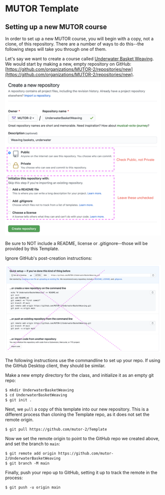 # MUTOR Template

## Setting up a new MUTOR course

In order to set up a new MUTOR course, you will begin with
a copy, not a clone, of this repository. There are a number of ways to
do this--the following steps will take you through one of them.

Let's say we want to create a course called 
[Underwater Basket Weaving](https://en.wikipedia.org/wiki/Underwater_basket_weaving).
We would start by making a new, empty repository on GitHub:
[https://github.com/organizations/MUTOR-2/repositories/new](https://github.com/organizations/MUTOR-2/repositories/new).

![](assets/images/gh_create_repo.png)

Be sure to NOT include a README, license or .gitignore--those will be provided
by this Template.

Ignore GitHub's post-creation instructions:

![](assets/images/gh_post_creation.png)

The following instructions use the commandline to set up your repo. If using
the GitHub Desktop client, they should be similar.

Make a new empty directory for the class, and initialize it as an empty
git repo:

    $ mkdir UnderwaterBasketWeaving
    $ cd UnderwaterBasketWeaving
    $ git init .
    
Next, we `pull` a copy of this template into our new repository.
This is a different process than cloning the Template repo, as it
does not set the remote origin.

    $ git pull https://github.com/mutor-2/Template
    
Now we set the remote origin to point to the GitHub repo we created above,
and set the branch to `main`:

    $ git remote add origin https://github.com/mutor-2/UnderwaterBasketWeaving
    $ git branch -M main
    
Finally, push your repo up to GitHub, setting it up to track the remote 
in the process:

    $ git push -u origin main

